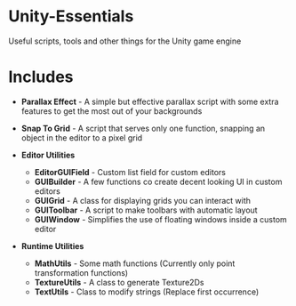 # Unity-Essentials

Useful scripts, tools and other things for the Unity game engine

# Includes

- **Parallax Effect** - A simple but effective parallax script with some extra features to get the most out of your backgrounds

- **Snap To Grid** - A script that serves only one function, snapping an object in the editor to a pixel grid

- **Editor Utilities**
    - **EditorGUIField** - Custom list field for custom editors
    - **GUIBuilder** - A few functions co create decent looking UI in custom editors
    - **GUIGrid** - A class for displaying grids you can interact with
    - **GUIToolbar** - A script to make toolbars with automatic layout
    - **GUIWindow** - Simplifies the use of floating windows inside a custom editor

- **Runtime Utilities**
    - **MathUtils** - Some math functions (Currently only point transformation functions)
    - **TextureUtils** - A class to generate Texture2Ds
    - **TextUtils** - Class to modify strings (Replace first occurrence)